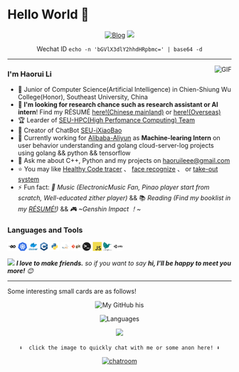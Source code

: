 # Hello World 👋

<p align="center">
	<a href="https://blog.csdn.net/weixin_46233323"><img src="https://img.shields.io/badge/blog-100k+%20pageview-brightgreen" alt="Blog"></a>
	<a href="mailto:haoruileee@gmail.com"><img src="https://img.shields.io/badge/-haoruileee@gmail.com-c14438?style=flat-square&logo=Gmail&logoColor=white&link=mailto:haoruileee@gmail.com"></a>
</p>

<p align="center">
	<p align="center">Wechat ID <code>echo -n 'bGVlX3dlY2hhdHRpbmc=' | base64 -d</code></p>
</p>

---
<img align="right" alt="GIF" src="https://raw.githubusercontent.com/haoruilee/haoruilee/master/pic/pusheencode.gif" />

### I'm Haorui Li

- 🔭 Junior of Computer Science(Artificial Intelligence) in Chien-Shiung Wu College(Honor), Southeast University, China
- 🙋 **I'm looking for research chance such as research assistant or AI intern**! Find my RÉSUMÉ [here!(Chinese mainland)](https://hrlee.cn) or [here!(Overseas)](https://haoruili.work)
- 🏆 Learder of [SEU-HPC(High Perfomance Computing) Team](CSWU-Challenge.github.io)
- 🤖️ Creator of ChatBot [SEU-iXiaoBao](https://ixiaobao.github.io/xiaobao/)
- 🌱 Currently working for [Alibaba-Aliyun](https://www.aliyun.com/) as **Machine-learing Intern** on user behavior understanding and golang cloud-server-log projects using golang && python && tensorflow
- 💬 Ask me about C++, Python and my projects on haoruileee@gmail.com
- :star: You may like [Healthy Code tracer](https://github.com/haoruilee/M5Stack_Healthy_code_tracer) 、 [face recognize](https://github.com/haoruilee/Face_recognize) 、 or [take-out system](https://github.com/haoruilee/ZuiSuWaiMai-MFC)
- ⚡ Fun fact: *🎼 Music (ElectronicMusic Fan, Pinao player start from scratch, Well-educated zither player)* && 📚 *Reading (Find my booklist in my [RÉSUMÉ!](https://hrlee.cn))* && *🎮  ~Genshin Impact ！~*


### Languages and Tools
<code><img height="20" src="https://raw.githubusercontent.com/github/explore/80688e429a7d4ef2fca1e82350fe8e3517d3494d/topics/go/go.png"></code>
<code><img height="20" src="https://raw.githubusercontent.com/github/explore/80688e429a7d4ef2fca1e82350fe8e3517d3494d/topics/kubernetes/kubernetes.png"></code>
<code><img height="20" src="https://raw.githubusercontent.com/github/explore/80688e429a7d4ef2fca1e82350fe8e3517d3494d/topics/docker/docker.png"></code>
<code><img height="20" src="https://raw.githubusercontent.com/github/explore/80688e429a7d4ef2fca1e82350fe8e3517d3494d/topics/cpp/cpp.png"></code>
<code><img height="20" src="https://raw.githubusercontent.com/github/explore/80688e429a7d4ef2fca1e82350fe8e3517d3494d/topics/python/python.png"></code>
<code><img height="20" src="https://raw.githubusercontent.com/github/explore/80688e429a7d4ef2fca1e82350fe8e3517d3494d/topics/mysql/mysql.png"></code>
<code><img height="20" src="https://raw.githubusercontent.com/github/explore/80688e429a7d4ef2fca1e82350fe8e3517d3494d/topics/git/git.png"></code>
<code><img height="20" src="https://raw.githubusercontent.com/github/explore/80688e429a7d4ef2fca1e82350fe8e3517d3494d/topics/terminal/terminal.png"></code>
<code><img height="20" src="https://raw.githubusercontent.com/github/explore/80688e429a7d4ef2fca1e82350fe8e3517d3494d/topics/javascript/javascript.png"></code>
<code><img height="20" src="https://raw.githubusercontent.com/github/explore/80688e429a7d4ef2fca1e82350fe8e3517d3494d/topics/latex/latex.png"></code>
<code><img height="20" src="https://raw.githubusercontent.com/github/explore/80688e429a7d4ef2fca1e82350fe8e3517d3494d/topics/unity/unity.png"></code>

<img src="https://media.giphy.com/media/LnQjpWaON8nhr21vNW/giphy.gif" width="60"> <em><b>I love to make friends.</b> so if you want to say <b>hi, I'll be happy to meet you more!</b> 😊</em>

---

Some interesting small cards are as follows!



<p align="center">
	<p align="center"><img src="https://github-profile-trophy.vercel.app/?username=haoruilee&column=8&theme=monokai" alt="My GitHub his" width="500"/></p>
	<p align="center"><img src="https://github-profile-summary-cards.vercel.app/api/cards/profile-details?username=haoruilee&theme=monokai" alt="Languages" width="500"></p>
        <p align="center"><img src="https://genshin-card.getloli.com/12/75757636.png" width="500"></p>
	<p align="center"><code>⬇️  click the image to quickly chat with me or some anon here! ⬇️</code></p>
	<p align="center"><a href="https://chat.getloli.com/room/@haoruilee.github?title=lee%E7%9A%84Github%E7%95%99%E8%A8%80%E6%9D%BF"><img src="https://chat.getloli.com/room/@haoruilee.github/svg?width=500&height=280&limit=20&theme=light&title=haoruilee@github:%20~&fontSize=13" alt="chatroom"></a></p>
</p>
